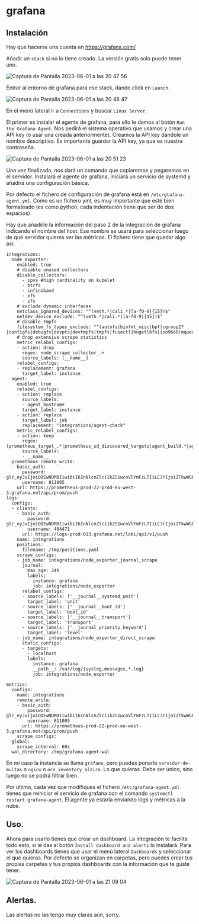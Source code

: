 # grafana

## Instalación

Hay que hacerse una cuenta en https://grafana.com/ 

Añadir un `stack` si no lo tiene creado. La versión gratis solo puede tener uno.

![Captura de Pantalla 2023-06-01 a las 20 47 56](https://github.com/hector-medina/grafana/assets/76477956/315aba33-aec8-410d-87a7-0fd6bea0297e)

Entrar al entorno de grafana para ese stack, dando click en `Launch`.

![Captura de Pantalla 2023-06-01 a las 20 48 47](https://github.com/hector-medina/grafana/assets/76477956/77d31293-dd4b-4107-8fe7-d93f0f0fdf55)

En el menú lateral ir a `Connections` y buscar `Linux Server`.

El primer es instalar el agente de grafana, para ello le damos al botón `Run the Grafana Agent`. Nos pedirá el sistema operativo que usamos y crear una API key (o usar una creada anteriormente). Creamos la API key dandole un nombre descriptivo. Es importante guardar la API key, ya que es nuestra contraseña.

![Captura de Pantalla 2023-06-01 a las 20 51 23](https://github.com/hector-medina/grafana/assets/76477956/d7213d5b-0bce-4a11-a984-d19ab05f1bb3)

Una vez finalizado, nos dará un comando que copiaremos y pegaremos en el servidor. Instalará el agente de grafana, iniciará un servicio de systemd y añadirá una configuración básica. 

Por defecto el fichero de configuración de grafana está en `/etc/gtafana-agent.yml`. Como es un fichero yml, es muy importante que esté bien formateado (es como python, cada indentación tiene que ser de dos espacios)

Hay que añadirle la información del paso 2 de la integración de grafana indicando el nombre del host. Ese nombre se usará para seleccionar luego de qué servidor quieres ver las métricas. El fichero tiene que quedar algo así:

`````
integrations:
  node_exporter:
    enabled: true
    # disable unused collectors
    disable_collectors:
      - ipvs #high cardinality on kubelet
      - btrfs
      - infiniband
      - xfs
      - zfs
    # exclude dynamic interfaces
    netclass_ignored_devices: "^(veth.*|cali.*|[a-f0-9]{15})$"
    netdev_device_exclude: "^(veth.*|cali.*|[a-f0-9]{15})$"
    # disable tmpfs
    filesystem_fs_types_exclude: "^(autofs|binfmt_misc|bpf|cgroup2?|configfs|debugfs|devpts|devtmpfs|tmpfs|fusectl|hugetlbfs|iso9660|mqueue|nsfs|overlay|proc|procfs|pstore|rpc_pipefs|securityfs|selinuxfs|squashfs|sysfs|tracefs)$"
    # drop extensive scrape statistics
    metric_relabel_configs:
    - action: drop
      regex: node_scrape_collector_.+
      source_labels: [__name__]
    relabel_configs:
    - replacement: grafana
      target_label: instance
  agent:
    enabled: true
    relabel_configs:
    - action: replace
      source_labels:
      - agent_hostname
      target_label: instance
    - action: replace
      target_label: job
      replacement: "integrations/agent-check"
    metric_relabel_configs:
    - action: keep
      regex: (prometheus_target_.*|prometheus_sd_discovered_targets|agent_build.*|agent_wal_samples_appended_total|process_start_time_seconds)
      source_labels:
      - __name__
  prometheus_remote_write:
  - basic_auth:
      password: glc_eyJvIjoiODEwNDM0IiwibiI6InNlcnZlci1kZS1wcnVlYmFzLTIiLCJrIjoiZTkwWGE0cTBwMUQ1bzB5WWVTNE0wNkFoIiwibSI6eyJyIjoicHJvZC1ldS13ZXN0LTMifX0=
      username: 811005
    url: https://prometheus-prod-22-prod-eu-west-3.grafana.net/api/prom/push
logs:
  configs:
  - clients:
    - basic_auth:
        password: glc_eyJvIjoiODEwNDM0IiwibiI6InNlcnZlci1kZS1wcnVlYmFzLTIiLCJrIjoiZTkwWGE0cTBwMUQ1bzB5WWVTNE0wNkFoIiwibSI6eyJyIjoicHJvZC1ldS13ZXN0LTMifX0=
        username: 404471
      url: https://logs-prod-013.grafana.net/loki/api/v1/push
    name: integrations
    positions:
      filename: /tmp/positions.yaml
    scrape_configs:
    - job_name: integrations/node_exporter_journal_scrape
      journal:
        max_age: 24h
        labels:
          instance: grafana
          job: integrations/node_exporter
      relabel_configs:
      - source_labels: ['__journal__systemd_unit']
        target_label: 'unit'
      - source_labels: ['__journal__boot_id']
        target_label: 'boot_id'
      - source_labels: ['__journal__transport']
        target_label: 'transport'
      - source_labels: ['__journal_priority_keyword']
        target_label: 'level'
    - job_name: integrations/node_exporter_direct_scrape
      static_configs:
      - targets:
        - localhost
        labels:
          instance: grafana
          __path__: /var/log/{syslog,messages,*.log}
          job: integrations/node_exporter

metrics:
  configs:
  - name: integrations
    remote_write:
    - basic_auth:
        password: glc_eyJvIjoiODEwNDM0IiwibiI6InNlcnZlci1kZS1wcnVlYmFzLTIiLCJrIjoiZTkwWGE0cTBwMUQ1bzB5WWVTNE0wNkFoIiwibSI6eyJyIjoicHJvZC1ldS13ZXN0LTMifX0=
        username: 811005
      url: https://prometheus-prod-22-prod-eu-west-3.grafana.net/api/prom/push
    scrape_configs:
  global:
    scrape_interval: 60s
  wal_directory: /tmp/grafana-agent-wal
`````

En mi caso la instancia se llama `grafana`, pero puedes ponerle `servidor-de-multas` o `nginx` o `ocs_inventory_alzira`. Lo que quieras. Debe ser único, sino luego no se podrá filtrar bien. 

Por último, cada vez que modifiques el fichero `/etc/grafana-agent.yml` tienes que reiniciar el servicio de grafana con el comando `systemctl restart grafana-agent`. El agente ya estaría enviando logs y métricas a la nube.

## Uso.

Ahora para usarlo tienes que crear un dashboard. La integración te facilita todo esto, si le das al botón `Install dashboard and alerts` lo instalará. Para ver los dashboards tienes que usar el menú lateral `Dashboards` y seleccionar el que quieras. Por defecto se organizan en carpetas, pero puedes crear tus propias carpetas y tus propios dashboards con la información que te guste tener.

![Captura de Pantalla 2023-06-01 a las 21 09 04](https://github.com/hector-medina/grafana/assets/76477956/35cf2512-fcad-4701-90a0-eeafb46968b6)

## Alertas.

Las alertas no las tengo muy claras aún, sorry. 
